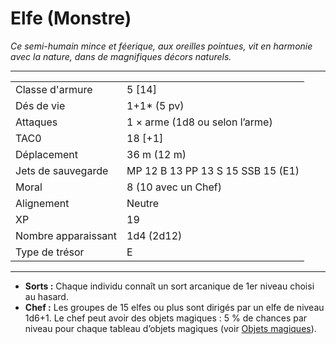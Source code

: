 # Elfe (Monstre)


*Ce semi-humain mince et féerique, aux oreilles pointues, vit en
harmonie avec la nature, dans de magnifiques décors naturels.*

-----

|                     |                                   |
| ------------------- | --------------------------------- |
| Classe d'armure     | 5 \[14\]                          |
| Dés de vie          | 1+1\* (5 pv)                      |
| Attaques            | 1 × arme (1d8 ou selon l’arme)    |
| TAC0                | 18 \[+1\]                         |
| Déplacement         | 36 m (12 m)                       |
| Jets de sauvegarde  | MP 12 B 13 PP 13 S 15 SSB 15 (E1) |
| Moral               | 8 (10 avec un Chef)               |
| Alignement          | Neutre                            |
| XP                  | 19                                |
| Nombre apparaissant | 1d4 (2d12)                        |
| Type de trésor      | E                                 |

-----

  - **Sorts :** Chaque individu connaît un sort arcanique de 1er niveau
    choisi au hasard.
  - **Chef :** Les groupes de 15 elfes ou plus sont dirigés par un elfe
    de niveau 1d6+1. Le chef peut avoir des objets magiques : 5 % de
    chances par niveau pour chaque tableau d’objets magiques (voir
    [Objets magiques](../../Tresors/Objets_magiques_(généralités).md)).